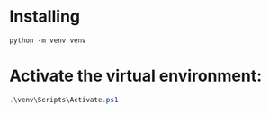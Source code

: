 # Installing

```
python -m venv venv
```

# Activate the virtual environment:
```powershell
.\venv\Scripts\Activate.ps1
```
